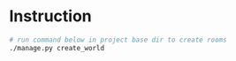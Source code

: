 # Instruction
```bash
# run command below in project base dir to create rooms
./manage.py create_world
```